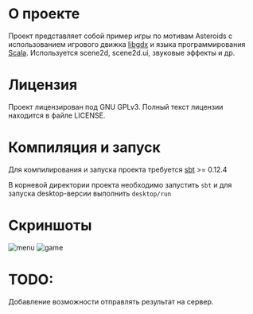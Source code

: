 # О проекте

Проект представляет собой пример игры по мотивам Asteroids с использованием
игрового движка [libgdx](libgdx.badlogicgames.com) и языка программирования [Scala](http://www.scala-lang.org/).
Используется scene2d, scene2d.ui, звуковые эффекты и др.

# Лицензия

Проект лицензирован под GNU GPLv3. Полный текст лицензии находится в файле LICENSE.

# Компиляция и запуск

Для компилирования и запуска проекта требуется [sbt](http://www.scala-sbt.org/) >= 0.12.4

В корневой директории проекта необходимо запустить `sbt` и для запуска desktop-версии
выполнить `desktop/run`

# Скриншоты

![menu](https://bitbucket.org/raymank26/asteroids/raw/master/screenshots/mainmenu.png)
![game](https://bitbucket.org/raymank26/asteroids/raw/master/screenshots/game.png)

# TODO:

Добавление возможности отправлять результат на сервер.
